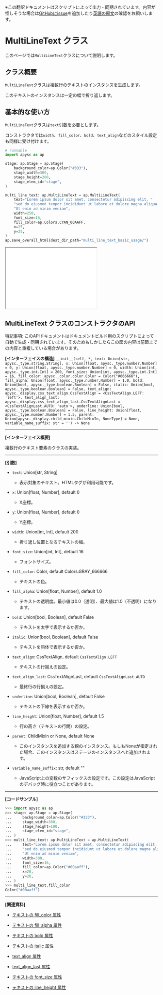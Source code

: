 <span class="inconspicuous-txt">※この翻訳ドキュメントはスクリプトによって出力・同期されています。内容が怪しそうな場合は<a href="https://github.com/simon-ritchie/apysc/issues" target="_blank">GitHubにissue</a>を追加したり[英語の原文](https://simon-ritchie.github.io/apysc/en/multi_line_text.html)の確認をお願いします。</span>

# MultiLineText クラス

このページでは`MultiLineText`クラスについて説明します。

## クラス概要

`MultiLineText`クラスは複数行のテキストのインスタンスを生成します。

このテキストのインスタンスは一定の幅で折り返します。

## 基本的な使い方

`MultiLineText`クラスは`text`引数を必要とします。

コンストラクタでは`width`、`fill_color`、`bold`、`text_align`などのスタイル設定も同様に受け付けます。

```py
# runnable
import apysc as ap

stage: ap.Stage = ap.Stage(
    background_color=ap.Color("#333"),
    stage_width=300,
    stage_height=200,
    stage_elem_id="stage",
)

multi_line_text: ap.MultiLineText = ap.MultiLineText(
    text="Lorem ipsum dolor sit amet, consectetur adipiscing elit, "
    "sed do eiusmod tempor incididunt ut labore et dolore magna aliqua. "
    "Ut enim ad minim veniam",
    width=250,
    font_size=16,
    fill_color=ap.Colors.CYAN_00AAFF,
    x=25,
    y=25,
)
ap.save_overall_html(dest_dir_path="multi_line_text_basic_usage/")
```

<iframe src="static/multi_line_text_basic_usage/index.html" width="300" height="200"></iframe>

## MultiLineText クラスのコンストラクタのAPI

<span class="inconspicuous-txt">特記事項: このAPIドキュメントはドキュメントビルド用のスクリプトによって自動で生成・同期されています。そのためもしかしたらこの節の内容は前節までの内容と重複している場合があります。</span>

**[インターフェイスの構造]** `__init__(self, *, text: Union[str, apysc._type.string.String], x: Union[float, apysc._type.number.Number] = 0, y: Union[float, apysc._type.number.Number] = 0, width: Union[int, apysc._type.int.Int] = 200, font_size: Union[int, apysc._type.int.Int] = 16, fill_color: apysc._color.color.Color = Color("#666666"), fill_alpha: Union[float, apysc._type.number.Number] = 1.0, bold: Union[bool, apysc._type.boolean.Boolean] = False, italic: Union[bool, apysc._type.boolean.Boolean] = False, text_align: apysc._display.css_text_align.CssTextAlign = <CssTextAlign.LEFT: 'left'>, text_align_last: apysc._display.css_text_align_last.CssTextAlignLast = <CssTextAlignLast.AUTO: 'auto'>, underline: Union[bool, apysc._type.boolean.Boolean] = False, line_height: Union[float, apysc._type.number.Number] = 1.5, parent: Union[apysc._display.child_mixin.ChildMixIn, NoneType] = None, variable_name_suffix: str = '') -> None`<hr>

**[インターフェイス概要]**

複数行のテキスト要素のクラスの実装。<hr>

**[引数]**

- `text`: Union[str, String]
  - 表示対象のテキスト。HTMLタグが利用可能です。

- `x`: Union[float, Number], default 0
  - X座標。

- `y`: Union[float, Number], default 0
  - Y座標。

- `width`: Union[int, Int], default 200
  - 折り返し位置となるテキストの幅。

- `font_size`: Union[int, Int], default 16
  - フォントサイズ。

- `fill_color`: Color, default Colors.GRAY_666666
  - テキストの色。

- `fill_alpha`: Union[float, Number], default 1.0
  - テキストの透明度。最小値は0.0（透明）、最大値は1.0（不透明）になります。

- `bold`: Union[bool, Boolean], default False
  - テキストを太字で表示するか否か。

- `italic`: Union[bool, Boolean], default False
  - テキストを斜体で表示するか否か。

- `text_align`: CssTextAlign, default `CssTextAlign.LEFT`
  - テキストの行揃えの設定。

- `text_align_last`: CssTextAlignLast, default `CssTextAlignLast.AUTO`
  - 最終行の行揃えの設定。

- `underline`: Union[bool, Boolean], default False
  - テキストの下線を表示するか否か。

- `line_height`: Union[float, Number], default 1.5
  - 行の高さ（テキストの行間）の設定。

- `parent`: ChildMixIn or None, default None
  - このインスタンスを追加する親のインスタンス。もしもNoneが指定された場合、このインスタンスはステージのインスタンスへと追加されます。

- `variable_name_suffix`: str, default ""
  - JavaScript上の変数のサフィックスの設定です。この設定はJavaScriptのデバッグ時に役立つことがあります。

<hr>

**[コードサンプル]**

```py
>>> import apysc as ap
>>> stage: ap.Stage = ap.Stage(
...     background_color=ap.Color("#333"),
...     stage_width=300,
...     stage_height=100,
...     stage_elem_id="stage",
... )
>>> multi_line_text: ap.MultiLineText = ap.MultiLineText(
...     text="Lorem ipsum dolor sit amet, consectetur adipiscing elit, "
...     "sed do eiusmod tempor incididunt ut labore et dolore magna aliqua. "
...     "Ut enim ad minim veniam",
...     width=300,
...     font_size=16,
...     fill_color=ap.Color("#00aaff"),
...     x=20,
...     y=20,
... )
>>> multi_line_text.fill_color
Color("#00aaff")
```

<hr>

**[関連資料]**

- [テキストの fill_color 属性](https://simon-ritchie.github.io/apysc/jp/jp_text_fill_color.html)
- [テキストの fill_alpha 属性](https://simon-ritchie.github.io/apysc/jp/jp_text_fill_alpha.html)

- [テキストの bold 属性](https://simon-ritchie.github.io/apysc/jp/jp_text_bold.html)
- [テキストの italic 属性](https://simon-ritchie.github.io/apysc/jp/jp_text_italic.html)

- [text_align 属性](https://simon-ritchie.github.io/apysc/jp/jp_text_align.html)
- [text_align_last 属性](https://simon-ritchie.github.io/apysc/jp/jp_text_align_last.html)

- [テキストの font_size 属性](https://simon-ritchie.github.io/apysc/jp/jp_text_font_size.html)
- [テキストの line_height 属性](https://simon-ritchie.github.io/apysc/jp/jp_text_line_height.html)